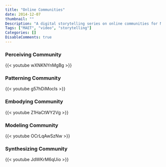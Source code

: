 ```yaml
---
title: "Online Communities"
date: 2014-12-07
thumbnail: ""
Description: "A digital storytelling series on online communities for MAET coursework."
Tags: ["MAET", "video", "storytelling"]
Categories: []
DisableComments: true
---
```


### Perceiving Community

{{< youtube wXNKNYnMgBg >}}

### Patterning Community

{{< youtube g57hDiMocIs >}}

### Embodying Community

{{< youtube Z1HaCtWY2Vg >}}

### Modeling Community

{{< youtube OCrLqAwSzNw >}}

### Synthesizing Community

{{< youtube JdWKrM6qUio >}}
